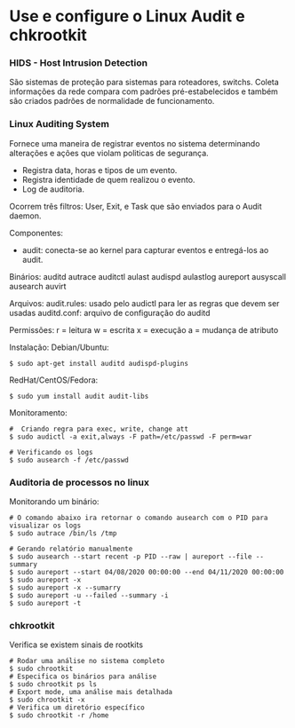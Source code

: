 # Use e configure o Linux Audit e chkrootkit

### HIDS - Host Intrusion Detection
São sistemas de proteção para sistemas para roteadores, switchs.
Coleta informações da rede compara com padrões pré-estabelecidos e também são criados padrões de normalidade de funcionamento.

### Linux Auditing System
Fornece uma maneira de registrar eventos no sistema determinando alterações e ações que violam politicas de segurança.
- Registra data, horas e tipos de um evento.
- Registra identidade de quem realizou o evento.
- Log de auditoria.

Ocorrem três filtros: User, Exit, e Task que são enviados para o Audit daemon.

Componentes:
- audit: conecta-se ao kernel para capturar eventos e entregá-los ao audit.

Binários:
auditd		autrace
auditctl	aulast
audispd		aulastlog
aureport	ausyscall
ausearch	auvirt

Arquivos:
audit.rules: usado pelo audictl para ler as regras que devem ser usadas
auditd.conf: arquivo de configuração do auditd

Permissões:
r = leitura
w = escrita
x = execução
a = mudança de atributo

Instalação:
Debian/Ubuntu:
```
$ sudo apt-get install auditd audispd-plugins
```
RedHat/CentOS/Fedora:
```
$ sudo yum install audit audit-libs
```

Monitoramento:
```
#  Criando regra para exec, write, change att
$ sudo audictl -a exit,always -F path=/etc/passwd -F perm=war

# Verificando os logs
$ sudo ausearch -f /etc/passwd
```

### Auditoria de processos no linux

Monitorando um binário:
```
# O comando abaixo ira retornar o comando ausearch com o PID para visualizar os logs
$ sudo autrace /bin/ls /tmp

# Gerando relatório manualmente
$ sudo ausearch --start recent -p PID --raw | aureport --file --summary
$ sudo aureport --start 04/08/2020 00:00:00 --end 04/11/2020 00:00:00
$ sudo aureport -x
$ sudo aureport -x --sumarry
$ sudo aureport -u --failed --summary -i
$ sudo aureport -t
```

### chkrootkit
Verifica se existem sinais de rootkits
```
# Rodar uma análise no sistema completo
$ sudo chrootkit
# Especifica os binários para análise
$ sudo chrootkit ps ls
# Export mode, uma análise mais detalhada
$ sudo chrootkit -x
# Verifica um diretório específico
$ sudo chrootkit -r /home
```
